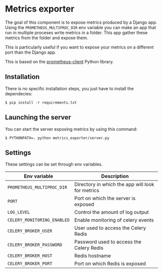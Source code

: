 # Metrics exporter

The goal of this component is to expose metrics produced by a Django app.
Using the `PROMETHEUS_MULTIPROC_DIR` env variable you can make an app that run in multiple proceses write metrics in a folder. This app gather these metrics from the folder and expose them.

This is particularly useful if you want to expose your metrics on a different port than the Django app.

This is based on the [prometheus-client](https://github.com/prometheus/client_python) Python library.

## Installation

There is no specific installation steps, you just have to install the dependecies:
```
$ pip install -r requirements.txt
```

## Launching the server

You can start the server exposing metrics by using this command:
```
$ PYTHONPATH=. python metrics_exporter/server.py
```

## Settings
These settings can be set through env variables.

| Env variable                | Description                                      |
| ---                         | ---                                              |
| `PROMETHEUS_MULTIPROC_DIR`  | Directory in which the app will look for metrics |
| `PORT`                      | Port on which the server is exposed              |
| `LOG_LEVEL`                 | Control the amount of log output                 |
| `CELERY_MONITORING_ENABLED` | Enable monitoring of celery events               |
| `CELERY_BROKER_USER`        | User used to access the Celery Redis             |
| `CELERY_BROKER_PASSWORD`    | Password used to access the Celery Redis         |
| `CELERY_BROKER_HOST`        | Redis hostname                                   |
| `CELERY_BROKER_PORT`        | Port on which Redis is exposed                   |
